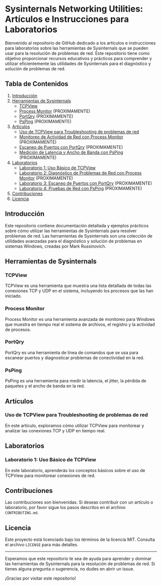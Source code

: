 # Sysinternals Networking Utilities: Artículos e Instrucciones para Laboratorios

Bienvenido al repositorio de GitHub dedicado a los artículos e instrucciones para laboratorios sobre las herramientas de Sysinternals que se pueden usar para la resolución de problemas de red. Este repositorio tiene como objetivo proporcionar recursos educativos y prácticos para comprender y utilizar eficientemente las utilidades de Sysinternals para el diagnóstico y solución de problemas de red.

## Tabla de Contenidos

1. [Introducción](#introducción)
2. [Herramientas de Sysinternals](#herramientas-de-sysinternals)
   - [TCPView](#tcpview)
   - [Process Monitor](#process-monitor) (PROXIMAMENTE)
   - [PortQry](#portqry) (PROXIMAMENTE)
   - [PsPing](#psping) (PROXIMAMENTE)
3. [Artículos](#artículos)
   - [Uso de TCPView para Troubleshooting de problemas de red](#Uso-de-TCPView-para-Troubleshooting-de-problemas-de-red)
   - [Monitoreo de Actividad de Red con Process Monitor](#monitoreo-de-actividad-de-red-con-process-monitor) (PROXIMAMENTE)
   - [Escaneo de Puertos con PortQry](#escaneo-de-puertos-con-portqry) (PROXIMAMENTE)
   - [Medición de Latencia y Ancho de Banda con PsPing](#medición-de-latencia-y-ancho-de-banda-con-psping) (PROXIMAMENTE)
4. [Laboratorios](#laboratorios)
   - [Laboratorio 1: Uso Básico de TCPView](#laboratorio-1-uso-básico-de-tcpview)
   - [Laboratorio 2: Diagnóstico de Problemas de Red con Process Monitor](#laboratorio-2-diagnóstico-de-problemas-de-red-con-process-monitor) (PROXIMAMENTE)
   - [Laboratorio 3: Escaneo de Puertos con PortQry](#laboratorio-3-escaneo-de-puertos-con-portqry) (PROXIMAMENTE)
   - [Laboratorio 4: Pruebas de Red con PsPing](#laboratorio-4-pruebas-de-red-con-psping) (PROXIMAMENTE)
5. [Contribuciones](#contribuciones)
6. [Licencia](#licencia)

## Introducción

Este repositorio contiene documentación detallada y ejemplos prácticos sobre cómo utilizar las herramientas de Sysinternals para resolver problemas de red. Las herramientas de Sysinternals son una colección de utilidades avanzadas para el diagnóstico y solución de problemas en sistemas Windows, creadas por Mark Russinovich.

## Herramientas de Sysinternals

### TCPView
TCPView es una herramienta que muestra una lista detallada de todas las conexiones TCP y UDP en el sistema, incluyendo los procesos que las han iniciado.

### Process Monitor
Process Monitor es una herramienta avanzada de monitoreo para Windows que muestra en tiempo real el sistema de archivos, el registro y la actividad de procesos.

### PortQry
PortQry es una herramienta de línea de comandos que se usa para escanear puertos y diagnosticar problemas de conectividad en la red.

### PsPing
PsPing es una herramienta para medir la latencia, el jitter, la pérdida de paquetes y el ancho de banda en la red.

## Artículos

### Uso de TCPView para Troubleshooting de problemas de red
En este artículo, exploramos cómo utilizar TCPView para monitorear y analizar las conexiones TCP y UDP en tiempo real.


## Laboratorios

### Laboratorio 1: Uso Básico de TCPView
En este laboratorio, aprenderás los conceptos básicos sobre el uso de TCPView para monitorear conexiones de red.


## Contribuciones

Las contribuciones son bienvenidas. Si deseas contribuir con un artículo o laboratorio, por favor sigue los pasos descritos en el archivo `CONTRIBUTING.md`.

## Licencia

Este proyecto está licenciado bajo los términos de la licencia MIT. Consulta el archivo `LICENSE` para más detalles.

---

Esperamos que este repositorio te sea de ayuda para aprender y dominar las herramientas de Sysinternals para la resolución de problemas de red. Si tienes alguna pregunta o sugerencia, no dudes en abrir un issue.

¡Gracias por visitar este repositorio!
